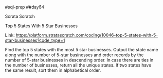 #sql-prep
##day64

Scrata Scratch

Top 5 States With 5 Star Businesses

Link:
https://platform.stratascratch.com/coding/10046-top-5-states-with-5-star-businesses?code_type=1

Find the top 5 states with the most 5 star businesses. Output the state name along with the number of 5-star businesses and order records by the number of 5-star businesses in descending order. In case there are ties in the number of businesses, return all the unique states. If two states have the same result, sort them in alphabetical order.